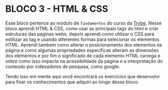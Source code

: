 # BLOCO 3 - HTML & CSS



Esse bloco pertence ao módulo de `fundamentos` do curso da [Trybe](https://www.betrybe.com/). Nesse bloco aprendi HTML & CSS, como usar as principais tags do html e criar estruturas das paginas webs, depois aprendi como utilizar o CSS para estilizar as tag e usando diferentes formas para selecionar os elementos HTML. Aprendi tambem como alterar o posicionamento dos elementos na página e como algumas propriedades específicas alteram as dimensões dos elementos e por fim o significado de cada elemento HTML carrega e sobre como isso impacta na acessibilidade da página e a interpretação do conteúdo por indexadores de pesquisa, como google.

Tendo isso em mente aqui você encontrará os exercícios que desenvolvi para fixar os conhecimentos que adquiri ao longo desse bloco.
